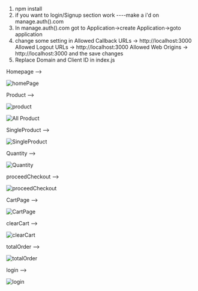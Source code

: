 1. npm install 
2. if you want to login/Signup section work 
    ----make a i'd on manage.auth().com
3. In manage.auth().com got to Application->create Application->goto application 
4. change some setting in 
    Allowed Callback URLs ->  http://localhost:3000
    Allowed Logout URLs -> http://localhost:3000
    Allowed Web Origins -> http://localhost:3000 
    and the save changes
5. Replace Domain and Client ID in index.js

Homepage --> 

![homePage](https://user-images.githubusercontent.com/50860979/165448487-37e249f1-fd94-4e6b-bf77-1286f4801637.png)

Product -->

![product](https://user-images.githubusercontent.com/50860979/165448677-6f9b4dc5-ceaf-44f7-a396-311365f7f561.png)

![All Product](https://user-images.githubusercontent.com/50860979/165448639-cab751bf-ee99-48fa-bd55-e31b12e4a00f.png)

SingleProduct -->

![SingleProduct](https://user-images.githubusercontent.com/50860979/165448723-b9377a50-74ed-4f4a-9550-603b1e31ba66.png)

Quantity -->

![Quantity](https://user-images.githubusercontent.com/50860979/165448760-1fdbeed5-1b96-4bd4-880f-ddde20db0fa9.png)

proceedCheckout -->

![proceedCheckout](https://user-images.githubusercontent.com/50860979/165448826-295efd6e-66ae-4f11-9308-4ed00c7b0a36.png)

CartPage -->

![CartPage](https://user-images.githubusercontent.com/50860979/165448896-6939336d-3180-4199-87fe-c4b5599a2e06.png)

clearCart -->

![clearCart](https://user-images.githubusercontent.com/50860979/165448975-79bbe259-2902-479f-879c-edb71c37fcf2.png)

totalOrder -->

![totalOrder](https://user-images.githubusercontent.com/50860979/165449036-8e22448c-2943-4712-a39e-45896d1f74f4.png)

login -->

![login](https://user-images.githubusercontent.com/50860979/165449086-2c889d7a-5bb4-4560-adb4-5576ca36671e.png)






